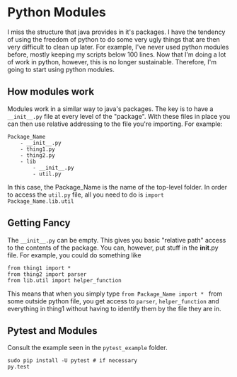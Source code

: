 # Python Modules

I miss the structure that java provides in it's packages.  I have the tendency
of using the freedom of python to do some very ugly things that are then very
difficult to clean up later.  For example, I've never used python modules before,
mostly keeping my scripts below 100 lines.  Now that I'm doing a lot of work
in python, however, this is no longer sustainable.  Therefore, I'm going to
start using python modules.

## How modules work

Modules work in a similar way to java's packages.  The key is to have a
`__init__.py` file at every level of the "package".  With these files in place
you can then use relative addressing to the file you're importing.  For example:

```
Package_Name
    - __init__.py
    - thing1.py
    - thing2.py
    - lib
        - __init__.py
        - util.py
```

In this case, the Package_Name is the name of the top-level folder.  In order
to access the `util.py` file, all you need to do is `import Package_Name.lib.util`

## Getting Fancy

The `__init__.py` can be empty.  This gives you basic "relative path" access
to the contents of the package.  You can, however, put stuff in the __init__.py
file.  For example, you could do something like

```
from thing1 import *
from thing2 import parser
from lib.util import helper_function
```

This means that when you simply type `from Package_Name import * ` from some
outside python file, you get access to `parser`, `helper_function` and
everything in thing1 without having to identify them by the file they are in. 

## Pytest and Modules

Consult the example seen in the `pytest_example` folder.

```
sudo pip install -U pytest # if necessary
py.test
```

